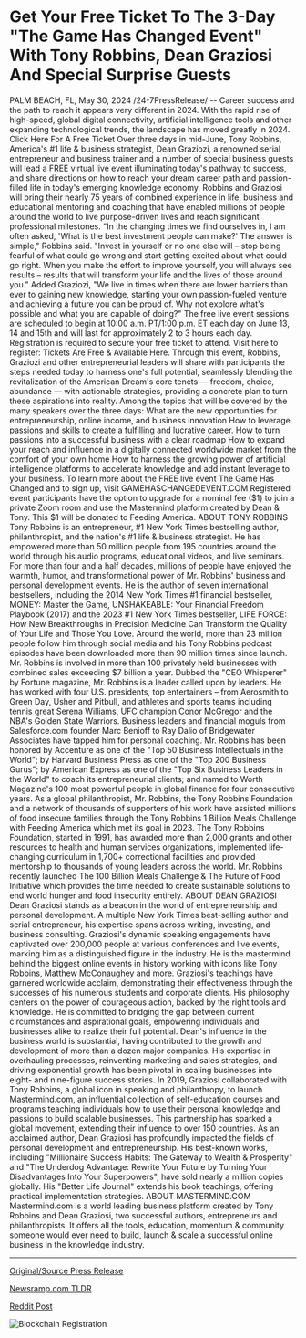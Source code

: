 # Get Your Free Ticket To The 3-Day "The Game Has Changed Event" With Tony Robbins, Dean Graziosi And Special Surprise Guests

PALM BEACH, FL, May 30, 2024 /24-7PressRelease/ -- Career success and the path to reach it appears very different in 2024. With the rapid rise of high-speed, global digital connectivity, artificial intelligence tools and other expanding technological trends, the landscape has moved greatly in 2024.   Click Here For A Free Ticket  Over three days in mid-June, Tony Robbins, America's #1 life & business strategist, Dean Graziozi, a renowned serial entrepreneur and business trainer and a number of special business guests will lead a FREE virtual live event illuminating today's pathway to success, and share directions on how to reach your dream career path and passion-filled life in today's emerging knowledge economy.  Robbins and Graziosi will bring their nearly 75 years of combined experience in life, business and educational mentoring and coaching that have enabled millions of people around the world to live purpose-driven lives and reach significant professional milestones.  "In the changing times we find ourselves in, I am often asked, 'What is the best investment people can make?' The answer is simple," Robbins said. "Invest in yourself or no one else will – stop being fearful of what could go wrong and start getting excited about what could go right. When you make the effort to improve yourself, you will always see results – results that will transform your life and the lives of those around you."  Added Graziozi, "We live in times when there are lower barriers than ever to gaining new knowledge, starting your own passion-fueled venture and achieving a future you can be proud of. Why not explore what's possible and what you are capable of doing?"  The free live event sessions are scheduled to begin at 10:00 a.m. PT/1:00 p.m. ET each day on June 13, 14 and 15th and will last for approximately 2 to 3 hours each day. Registration is required to secure your free ticket to attend. Visit here to register: Tickets Are Free & Available Here.   Through this event, Robbins, Graziozi and other entrepreneurial leaders will share with participants the steps needed today to harness one's full potential, seamlessly blending the revitalization of the American Dream's core tenets — freedom, choice, abundance — with actionable strategies, providing a concrete plan to turn these aspirations into reality.   Among the topics that will be covered by the many speakers over the three days:  What are the new opportunities for entrepreneurship, online income, and business innovation How to leverage passions and skills to create a fulfilling and lucrative career. How to turn passions into a successful business with a clear roadmap How to expand your reach and influence in a digitally connected worldwide market from the comfort of your own home How to harness the growing power of artificial intelligence platforms to accelerate knowledge and add instant leverage to your business.  To learn more about the FREE live event The Game Has Changed and to sign up, visit GAMEHASCHANGEDEVENT.COM  Registered event participants have the option to upgrade for a nominal fee ($1) to join a private Zoom room and use the Mastermind platform created by Dean & Tony. This $1 will be donated to Feeding America.  ABOUT TONY ROBBINS Tony Robbins is an entrepreneur, #1 New York Times bestselling author, philanthropist, and the nation's #1 life & business strategist. He has empowered more than 50 million people from 195 countries around the world through his audio programs, educational videos, and live seminars. For more than four and a half decades, millions of people have enjoyed the warmth, humor, and transformational power of Mr. Robbins' business and personal development events.  He is the author of seven international bestsellers, including the 2014 New York Times #1 financial bestseller, MONEY: Master the Game, UNSHAKEABLE: Your Financial Freedom Playbook (2017) and the 2023 #1 New York Times bestseller, LIFE FORCE: How New Breakthroughs in Precision Medicine Can Transform the Quality of Your Life and Those You Love.   Around the world, more than 23 million people follow him through social media and his Tony Robbins podcast episodes have been downloaded more than 90 million times since launch.  Mr. Robbins is involved in more than 100 privately held businesses with combined sales exceeding $7 billion a year. Dubbed the "CEO Whisperer" by Fortune magazine, Mr. Robbins is a leader called upon by leaders. He has worked with four U.S. presidents, top entertainers – from Aerosmith to Green Day, Usher and Pitbull, and athletes and sports teams including tennis great Serena Williams, UFC champion Conor McGregor and the NBA's Golden State Warriors. Business leaders and financial moguls from Salesforce.com founder Marc Benioff to Ray Dalio of Bridgewater Associates have tapped him for personal coaching. Mr. Robbins has been honored by Accenture as one of the "Top 50 Business Intellectuals in the World"; by Harvard Business Press as one of the "Top 200 Business Gurus"; by American Express as one of the "Top Six Business Leaders in the World" to coach its entrepreneurial clients; and named to Worth Magazine's 100 most powerful people in global finance for four consecutive years.  As a global philanthropist, Mr. Robbins, the Tony Robbins Foundation and a network of thousands of supporters of his work have assisted millions of food insecure families through the Tony Robbins 1 Billion Meals Challenge with Feeding America which met its goal in 2023. The Tony Robbins Foundation, started in 1991, has awarded more than 2,000 grants and other resources to health and human services organizations, implemented life-changing curriculum in 1,700+ correctional facilities and provided mentorship to thousands of young leaders across the world. Mr. Robbins recently launched The 100 Billion Meals Challenge & The Future of Food Initiative which provides the time needed to create sustainable solutions to end world hunger and food insecurity entirely.  ABOUT DEAN GRAZIOSI Dean Graziosi stands as a beacon in the world of entrepreneurship and personal development. A multiple New York Times best-selling author and serial entrepreneur, his expertise spans across writing, investing, and business consulting. Graziosi's dynamic speaking engagements have captivated over 200,000 people at various conferences and live events, marking him as a distinguished figure in the industry.  He is the mastermind behind the biggest online events in history working with icons like Tony Robbins, Matthew McConaughey and more.   Graziosi's teachings have garnered worldwide acclaim, demonstrating their effectiveness through the successes of his numerous students and corporate clients. His philosophy centers on the power of courageous action, backed by the right tools and knowledge. He is committed to bridging the gap between current circumstances and aspirational goals, empowering individuals and businesses alike to realize their full potential.  Dean's influence in the business world is substantial, having contributed to the growth and development of more than a dozen major companies. His expertise in overhauling processes, reinventing marketing and sales strategies, and driving exponential growth has been pivotal in scaling businesses into eight- and nine-figure success stories.  In 2019, Graziosi collaborated with Tony Robbins, a global icon in speaking and philanthropy, to launch Mastermind.com, an influential collection of self-education courses and programs teaching individuals how to use their personal knowledge and passions to build scalable businesses. This partnership has sparked a global movement, extending their influence to over 150 countries.  As an acclaimed author, Dean Graziosi has profoundly impacted the fields of personal development and entrepreneurship. His best-known works, including "Millionaire Success Habits: The Gateway to Wealth & Prosperity" and "The Underdog Advantage: Rewrite Your Future by Turning Your Disadvantages Into Your Superpowers", have sold nearly a million copies globally. His "Better Life Journal" extends his book teachings, offering practical implementation strategies.  ABOUT MASTERMIND.COM Mastermind.com is a world leading business platform created by Tony Robbins and Dean Graziosi, two successful authors, entrepreneurs and philanthropists. It offers all the tools, education, momentum & community someone would ever need to build, launch & scale a successful online business in the knowledge industry. 

---

[Original/Source Press Release](https://www.24-7pressrelease.com/press-release/511267/get-your-free-ticket-to-the-3-day-the-game-has-changed-event-with-tony-robbins-dean-graziosi-and-special-surprise-guests)
                    

[Newsramp.com TLDR](None) 



[Reddit Post](https://www.reddit.com/r/StartupBusinessNews/comments/1d3y5th/tony_robbins_and_dean_graziozi_to_lead_free/) 



![Blockchain Registration](https://cdn.newsramp.app/24-7PressRelease/qrcode/245/30/loftjzH5.webp)